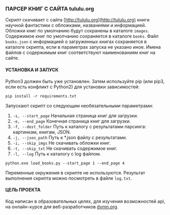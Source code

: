 ### ПАРСЕР КНИГ С САЙТА tululu.org

Скрипт скачивает с сайта [http://tululu.org](http://tululu.org) книги научной фантастики с обложками, названиями и информацией. Обложки книг по умолчанию будут сохранены в каталоге ```images```. Содержимое книг по умолчанию сохраняется в каталоге ```books```. Файл ```books.json``` с информацией о загруженных книгах сохраняется в каталоге скрипта, если в параметрах запуска не указано иное. Имена файлов с содержимым книг соответствуют наименованиям книг на сайте.

#### УСТАНОВКА И ЗАПУСК

Python3 должен быть уже установлен. Затем используйте pip (или pip3, если есть конфликт с Python2) для установки зависимостей:

```
pip install -r requirements.txt
```

Запускают скрипт со следующим необязательными параметрами:
1. ```-s, --start_page```      Начальная страница книг для загрузки.
2. ```-e, --end_page```        Конечная страница книг для загрузки.
3. ```-f, --dest_folder```     Путь к каталогу с результатами парсинга: картинкам, книгам, JSON.
4. ```-j, --json_path```       Путь к *.json файлу с результатами.
5. ```-i, --skip_imgs```       Не скачивать обложки книг.
6. ```-t, --skip_txt```        Не скачивать содержимое книг.
7. ```-l, --log```             Путь к каталогу с log файлом.


```
python.exe load_books.py --start_page 1 --end_page 4
```	

Переменные окружения в скрипте не используются.
Результат выполнения скрипта можно посмотреть в файле ```log.txt```. 


#### ЦЕЛЬ ПРОЕКТА

Код написан в образовательных целях, для изучения возможностей api, на онлайн-курсе для веб-разработчиков [dvmn.org](https://dvmn.org).
